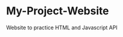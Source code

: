 # My-Project-Website
Website to practice HTML and Javascript API

<script type='text/javascript'

src='https://10ay.online.tableau.com/javascripts/api/viz_v1.js'></script><div class='tableauPlaceholder' style='width: 1536px; height: 741px;'><object class='tableauViz' width='1000' height='800' style='display:none;'><param name='host_url' value='https%3A%2F%2F10ay.online.tableau.com%2F' />
  
  <param name='embed_code_version' value='3' /> <param name='site_root' value='&#47;t&#47;reynoldsyarbroughonline' /><param name='name' value='Discounting&#47;Discounting' /><param name='tabs' value='no' /><param name='toolbar' value='yes' /><param name='showAppBanner' value='false' /><param name='filter' value='iframeSizedToWindow=false' /></object></div>
